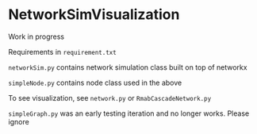 # NetworkSimVisualization

Work in progress

Requirements in `requirement.txt`

`networkSim.py` contains network simulation class built on top of networkx

`simpleNode.py` contains node class used in the above

To see visualization, see `network.py` or `RmabCascadeNetwork.py`

`simpleGraph.py` was an early testing iteration and no longer works. Please ignore
